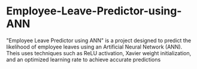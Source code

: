 # Employee-Leave-Predictor-using-ANN
"Employee Leave Predictor using ANN" is a project designed to predict the likelihood of employee leaves using an Artificial Neural Network (ANN). Theis uses techniques such as ReLU activation, Xavier weight initialization, and an optimized learning rate to achieve accurate predictions
